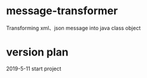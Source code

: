 # message-transformer
Transforming xml、json message into java class object
# version plan
2019-5-11 start project
